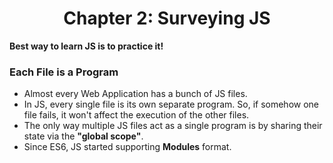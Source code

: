 <h1 align="center">Chapter 2: Surveying JS</h1>

**Best way to learn JS is to practice it!**

### Each File is a Program

- Almost every Web Application has a bunch of JS files.
- In JS, every single file is its own separate program. So, if somehow one file fails, it won't affect the execution of the other files.
- The only way multiple JS files act as a single program is by sharing their state via the **"global scope"**.
- Since ES6, JS started supporting **Modules** format.
